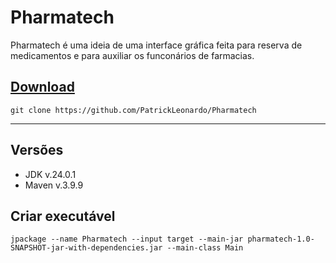 # Pharmatech

Pharmatech é uma ideia de uma interface gráfica feita para reserva de medicamentos e para auxiliar os funconários de farmacias.

## [Download](https://github.com/PatrickLeonardo/Pharmatech/archive/refs/heads/main.zip)
```git clone https://github.com/PatrickLeonardo/Pharmatech```

<hr>

## Versões

- JDK v.24.0.1
- Maven v.3.9.9

## Criar executável

```jpackage --name Pharmatech --input target --main-jar pharmatech-1.0-SNAPSHOT-jar-with-dependencies.jar --main-class Main```
